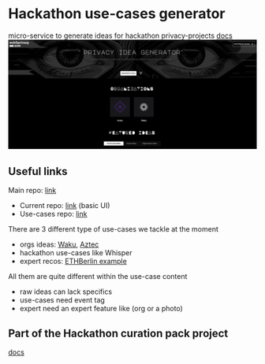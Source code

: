 # Hackathon use-cases generator

micro-service to generate ideas for hackathon privacy-projects
[docs](https://github.com/web3privacy/docs/blob/main/src/content/docs/projects/hackathon-use-cases-generator.md)
![alt text](https://github.com/web3privacy/docs/blob/main/src/content/docs/assets/privacy%20idea%20generator.png)

## Useful links

Main repo: [link](https://github.com/web3privacy/hackathonusecases)
- Current repo: [link](https://github.com/hackyguru/web3privacy-ideas) (basic UI)
- Use-cases repo: [link](https://github.com/web3privacy/web3privacy/blob/main/Market%20overview/Ethereum%20Ecosystem/Hackathon%20projects.md)

There are 3 different type of use-cases we tackle at the moment
- orgs ideas: [Waku](https://github.com/waku-org/ideas/), [Aztec](https://github.com/AztecProtocol/dev-rel/blob/main/hackathons/INSPIRATION.md)
- hackathon use-cases like Whisper
- expert recos: [ETHBerlin example](https://cryptpad.fr/pad/#/2/pad/view/sKQtC07xhA5jHvs9cnnBz+rOl74ds9WUPjuusf6y7us/)

All them are quite different within the use-case content
- raw ideas can lack specifics
- use-cases need event tag
- expert need an expert feature like (org or a photo)

## Part of the Hackathon curation pack project
[docs](https://docs.web3privacy.info/research/hackathon-pack/)
